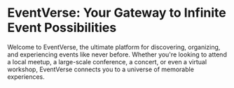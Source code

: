 # EventVerse: Your Gateway to Infinite Event Possibilities

Welcome to EventVerse, the ultimate platform for discovering, organizing, and experiencing events like never before. Whether you're looking to attend a local meetup, a large-scale conference, a concert, or even a virtual workshop, EventVerse connects you to a universe of memorable experiences.